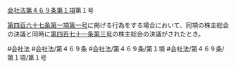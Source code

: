 [会社法第４６９条第１項](会社法＿＿＿＿第４６９条第１項)第１号

[第四百六十七条第一項第一号](会社法＿＿＿＿第４６７条第１項第１号)に掲げる行為をする場合において、同項の株主総会の決議と同時に[第四百七十一条](会社法＿＿＿＿第４７１条)[第三号](会社法＿＿＿＿第４６９条第１項第３号)の株主総会の決議がされたとき。


#会社法
#会社法/第４６９条
#会社法/第４６９条/第１項
#会社法/第４６９条/第１項/第１号
